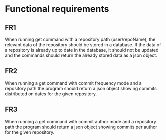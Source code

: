 # Functional requirements

## FR1

When running get command with a repository path (user/repoName), the relevant data of the repository should be stored in a database. If the data of a repository is already up to date in the database, it should not be updated and the commands should return the already stored data as a json object.

## FR2

When running a get command with commit frequency mode and a repository path the program should return a json object showing commits distributed on dates for the given repository.

## FR3

When running a get command with commit author mode and a repository path the program should return a json object showing commits per author for the given repository.
